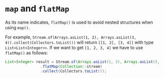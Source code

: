 # `map` and `flatMap`

As its name indicates, `flatMap()` is used to avoid nested structures when using `map()`.

For example, `Stream.of(Arrays.asList(1, 2), Arrays.asList(3, 4)).collect(Collectors.toList())` will return `[[1, 2], [3, 4]]` with type `List<List<Integer>>`. If we want to get `[1, 2, 3, 4]` we have to use `flatMap()` as follows:

```java
List<Integer> result = Stream.of(Arrays.asList(1, 2), Arrays.asList(3, 4))
                .flatMap(Collection::stream)
                .collect(Collectors.toList());
```
